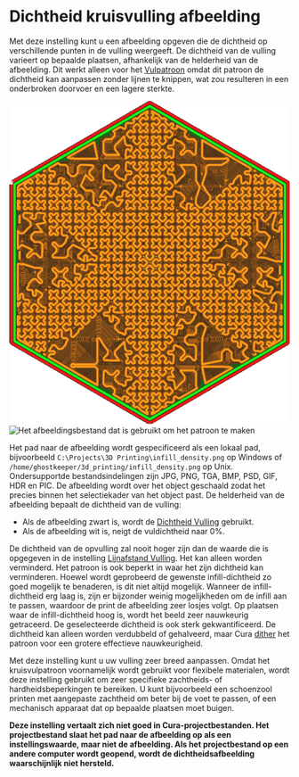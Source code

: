 Dichtheid kruisvulling afbeelding
====
Met deze instelling kunt u een afbeelding opgeven die de dichtheid op verschillende punten in de vulling weergeeft. De dichtheid van de vulling varieert op bepaalde plaatsen, afhankelijk van de helderheid van de afbeelding. Dit werkt alleen voor het [Vulpatroon](../infill/infill_pattern.md) omdat dit patroon de dichtheid kan aanpassen zonder lijnen te knippen, wat zou resulteren in een onderbroken doorvoer en een lagere sterkte.

<!--screenshot {
"image_path": "cross_infill_density_image.png",
"modellen": [{"script": "hexagonal_prism.scad"}],
"camera_positie": [0, 0, 180],
"instellingen": {
    "top_lagen": 0,
    "infill_pattern": "cross_3d",
    "infill_sparse_density": 101,
    "cross_infill_density_image": "{root}/resources/articles/images/cross_infill_density_image_mask.png"
},
"kleuren": 32
}-->
![De dichtheid van de vulling varieert over het object](../../../articles/images/cross_infill_density_image.png)
![Het afbeeldingsbestand dat is gebruikt om het patroon te maken](../../../articles/images/cross_infill_density_image_mask.png)

Het pad naar de afbeelding wordt gespecificeerd als een lokaal pad, bijvoorbeeld `C:\Projects\3D Printing\infill_density.png` op Windows of `/home/ghostkeeper/3d_printing/infill_density.png` op Unix. Ondersupportde bestandsindelingen zijn JPG, PNG, TGA, BMP, PSD, GIF, HDR en PIC. De afbeelding wordt over het object geschaald zodat het precies binnen het selectiekader van het object past. De helderheid van de afbeelding bepaalt de dichtheid van de vulling:
* Als de afbeelding zwart is, wordt de [Dichtheid Vulling](../infill/infill_sparse_density.md) gebruikt.
* Als de afbeelding wit is, neigt de vuldichtheid naar 0%.

De dichtheid van de opvulling zal nooit hoger zijn dan de waarde die is opgegeven in de instelling [Lijnafstand Vulling](../infill/infill_line_distance.md). Het kan alleen worden verminderd. Het patroon is ook beperkt in waar het zijn dichtheid kan verminderen. Hoewel wordt geprobeerd de gewenste infill-dichtheid zo goed mogelijk te benaderen, is dit niet altijd mogelijk. Wanneer de infill-dichtheid erg laag is, zijn er bijzonder weinig mogelijkheden om de infill aan te passen, waardoor de print de afbeelding zeer losjes volgt. Op plaatsen waar de infill-dichtheid hoog is, wordt het beeld zeer nauwkeurig getraceerd. De geselecteerde dichtheid is ook sterk gekwantificeerd. De dichtheid kan alleen worden verdubbeld of gehalveerd, maar Cura [dither](https://en.wikipedia.org/wiki/Dither) het patroon voor een grotere effectieve nauwkeurigheid.

Met deze instelling kunt u uw vulling zeer breed aanpassen. Omdat het kruisvulpatroon voornamelijk wordt gebruikt voor flexibele materialen, wordt deze instelling gebruikt om zeer specifieke zachtheids- of hardheidsbeperkingen te bereiken. U kunt bijvoorbeeld een schoenzool printen met aangepaste zachtheid om beter bij de voet te passen, of een mechanisch apparaat dat op bepaalde plaatsen moet buigen.

**Deze instelling vertaalt zich niet goed in Cura-projectbestanden. Het projectbestand slaat het pad naar de afbeelding op als een instellingswaarde, maar niet de afbeelding. Als het projectbestand op een andere computer wordt geopend, wordt de dichtheidsafbeelding waarschijnlijk niet hersteld.**